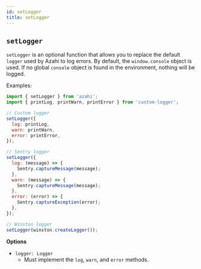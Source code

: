 ```yaml
---
id: setLogger
title: setLogger
---
```


## `setLogger`

`setLogger` is an optional function that allows you to replace the default `logger` used by Azahi to log errors. By default, the `window.console` object is used. If no global `console` object is found in the environment, nothing will be logged.

Examples:

```js
import { setLogger } from 'azahi';
import { printLog, printWarn, printError } from 'custom-logger';

// Custom logger
setLogger({
  log: printLog,
  warn: printWarn,
  error: printError,
});

// Sentry logger
setLogger({
  log: (message) => {
    Sentry.captureMessage(message);
  },
  warn: (message) => {
    Sentry.captureMessage(message);
  },
  error: (error) => {
    Sentry.captureException(error);
  },
});

// Winston logger
setLogger(winston.createLogger());
```

**Options**

- `logger: Logger`
  - Must implement the `log`, `warn`, and `error` methods.
